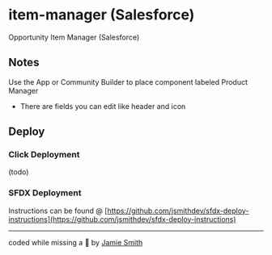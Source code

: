 # item-manager (Salesforce)

Opportunity Item Manager (Salesforce)

## Notes

Use the App or Community Builder to place component labeled Product Manager

- There are fields you can edit like header and icon

## Deploy

### Click Deployment

(todo)

### SFDX Deployment

Instructions can be found @ [https://github.com/jsmithdev/sfdx-deploy-instructions](https://github.com/jsmithdev/sfdx-deploy-instructions)

---

coded while missing a 🐶 by [Jamie Smith](https://jsmith.dev)
